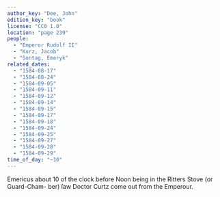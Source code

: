 ```yaml
---
author_key: "Dee, John"
edition_key: "book"
license: "CC0 1.0"
location: "page 239"
people:
  - "Emperor Rudolf II"
  - "Kurz, Jacob"
  - "Sontag, Emeryk"
related_dates:
  - "1584-08-17"
  - "1584-08-24"
  - "1584-09-05"
  - "1584-09-11"
  - "1584-09-12"
  - "1584-09-14"
  - "1584-09-15"
  - "1584-09-17"
  - "1584-09-18"
  - "1584-09-24"
  - "1584-09-25"
  - "1584-09-27"
  - "1584-09-28"
  - "1584-09-29"
time_of_day: "~10"
---
```

  Emericus about 10 of the clock before Noon being in the Ritters Stove (or Guard-Cham-
ber) ſaw Doctor Curtz come out from the Emperour.
